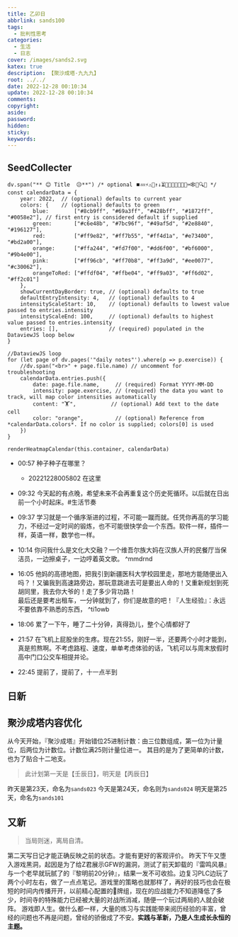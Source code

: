 ```yaml
---
title: 乙卯日
abbrlink: sands100
tags:
  - 批判性思考
categories:
  - 生活
  - 日志
cover: /images/sands2.svg
katex: true
description: 【聚沙成塔·九九九】
root: ../../
date: 2022-12-28 00:10:34
update: 2022-12-28 00:10:34
comments:
copyright:
aside:
password:
hidden:
sticky:
keywords:
---
```

## SeedCollecter
```dataviewjs
dv.span("** 😊 Title  😥**") /* optional ⏹️💤⚡⚠🧩↑↓⏳📔💾📁📝🔄📝🔀⌨️🕸️📅🔍✨ */
const calendarData = {
    year: 2022,  // (optional) defaults to current year
    colors: {    // (optional) defaults to green
        blue:        ["#8cb9ff", "#69a3ff", "#428bff", "#1872ff", "#0058e2"], // first entry is considered default if supplied
        green:       ["#c6e48b", "#7bc96f", "#49af5d", "#2e8840", "#196127"],
        red:         ["#ff9e82", "#ff7b55", "#ff4d1a", "#e73400", "#bd2a00"],
        orange:      ["#ffa244", "#fd7f00", "#dd6f00", "#bf6000", "#9b4e00"],
        pink:        ["#ff96cb", "#ff70b8", "#ff3a9d", "#ee0077", "#c30062"],
        orangeToRed: ["#ffdf04", "#ffbe04", "#ff9a03", "#ff6d02", "#ff2c01"]
    },
    showCurrentDayBorder: true, // (optional) defaults to true
    defaultEntryIntensity: 4,   // (optional) defaults to 4
    intensityScaleStart: 10,    // (optional) defaults to lowest value passed to entries.intensity
    intensityScaleEnd: 100,     // (optional) defaults to highest value passed to entries.intensity
    entries: [],                // (required) populated in the DataviewJS loop below
}

//DataviewJS loop
for (let page of dv.pages('"daily notes"').where(p => p.exercise)) {
    //dv.span("<br>" + page.file.name) // uncomment for troubleshooting
    calendarData.entries.push({
        date: page.file.name,     // (required) Format YYYY-MM-DD
        intensity: page.exercise, // (required) the data you want to track, will map color intensities automatically
        content: "🏋️",           // (optional) Add text to the date cell
        color: "orange",          // (optional) Reference from *calendarData.colors*. If no color is supplied; colors[0] is used
    })
}

renderHeatmapCalendar(this.container, calendarData)
```

- 00:57 种子种子在哪里？
    - 20221228005802 在这里

- 09:32 今天起的有点晚，希望未来不会再重复这个历史死循环。以后就在日出前一个小时起床。#生活节奏 
- 09:37 学习就是一个循序渐进的过程，不可能一蹴而就。任凭你再高的学习能力，不经过一定时间的锻炼，也不可能很快学会一个东西。软件一样，插件一样，英语一样，数学也一样。
- 10:14 你问我什么是文化大交融？一个维吾尔族大妈在汉族人开的民餐厅当保洁员，一边擦桌子，一边哼着英文歌。 ^mmdrnd
- 16:05 他妈的高德地图，把我引到新疆医科大学校园里走，那地方能随便出入吗？！又骗我到高速路旁边，那玩意跳进去可是要出人命的！又重新规划到死胡同里，我去你大爷的！走了多少背功路！<br>最后还是要考出租车，一分钟就到了，你们是故意的吧！『人生经验』：永远不要依靠不熟悉的东西， ^ti1owb
- 18:06 累了一下午，睡了二十分钟，真得劲儿，整个心情都好了
- 21:57 在飞机上屁股坐的生疼。现在21:55，刚好一半，还要两个小时才能到，真是煎熬啊。不考虑路程、速度，单单考虑体验的话，飞机可以与周末放假时高中门口公交车相提并论。
- 22:45 提前了，提前了，十一点半到

## 日新
## 聚沙成塔内容优化
从今天开始，『聚沙成塔』开始错位25进制计数：由三位数组成，第一位为计量位，后两位为计数位。计数位满25则计量位进一。
其目的是为了更简单的计数，也为了贴合十二地支。
> 此计划第一天是【壬辰日】，明天是【丙辰日】

昨天是第23天，命名为`sands023`
今天是第24天，命名则为`sands024` 
明天是第25天，命名为`sands101`
## 又新
> 当局则迷，离局自清。

第二天写日记才能正确反映之前的状态。才能有更好的客观评价。
昨天下午又堕入游戏黑洞，起因是为了给Z君展示GFW的漏洞，测试了前天卸载的『雷鸣风暴』与一个老早就玩腻了的『黎明前20分钟』，结果一发不可收拾。边复习PLC边玩了两个小时左右，做了一点点笔记。游戏里的策略也就那样了，再好的技巧也会在极短的时间内传播开开，以前精心配置的🐉牌组，现在的应战能力不知道降低了多少，时间寺的特殊能力已经被大量的对战所消减，随便一个玩过两局的人就会破阵。
游戏即人生。做什么都一样，大量的练习与实践能带来阅历经验的丰富，曾经的问题也不再是问题，曾经的骄傲成了不安。**实践与革新，乃是人生成长永恒的主题。**